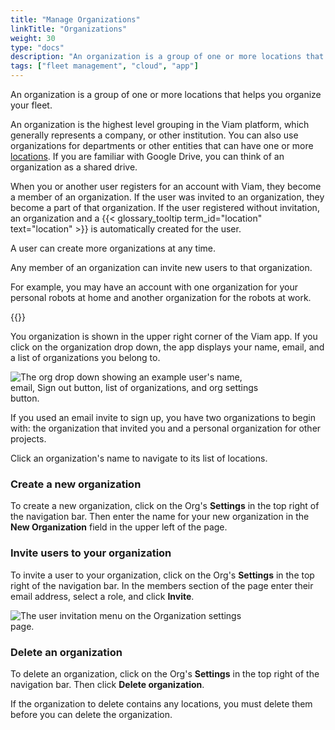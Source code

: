 ```yaml
---
title: "Manage Organizations"
linkTitle: "Organizations"
weight: 30
type: "docs"
description: "An organization is a group of one or more locations that helps you organize and manage access to your fleet."
tags: ["fleet management", "cloud", "app"]
---
```


An organization is a group of one or more locations that helps you organize your fleet.

An organization is the highest level grouping in the Viam platform, which generally represents a company, or other institution.
You can also use organizations for departments or other entities that can have one or more [locations](/manage/fleet/locations/).
If you are familiar with Google Drive, you can think of an organization as a shared drive.

When you or another user registers for an account with Viam, they become a member of an organization.
If the user was invited to an organization, they become a part of that organization.
If the user registered without invitation, an organization and a {{< glossary_tooltip term_id="location" text="location" >}} is automatically created for the user.

A user can create more organizations at any time.

Any member of an organization can invite new users to that organization.

For example, you may have an account with one organization for your personal robots at home and another organization for the robots at work.

{{<youtube embed_url="https://www.youtube-nocookie.com/embed/eb7v6dabCGQ">}}

You organization is shown in the upper right corner of the Viam app.
If you click on the organization drop down, the app displays your name, email, and a list of organizations you belong to.

<div style="max-width: 400px">
    <img src="../../img/app-usage/my-org.png" alt="The org drop down showing an example user's name, email, Sign out button, list of organizations, and org settings button." >
</div>

If you used an email invite to sign up, you have two organizations to begin with: the organization that invited you and a personal organization for other projects.

Click an organization's name to navigate to its list of locations.

### Create a new organization

To create a new organization, click on the Org's **Settings** in the top right of the navigation bar.
Then enter the name for your new organization in the **New Organization** field in the upper left of the page.

### Invite users to your organization

To invite a user to your organization, click on the Org's **Settings** in the top right of the navigation bar.
In the members section of the page enter their email address, select a role, and click **Invite**.

<div style="max-width: 400px">
    <img src="../../img/app-usage/invite-user.png" alt="The user invitation menu on the Organization settings page." >
</div>

### Delete an organization

To delete an organization, click on the Org's **Settings** in the top right of the navigation bar.
Then click **Delete organization**.

If the organization to delete contains any locations, you must delete them before you can delete the organization.
